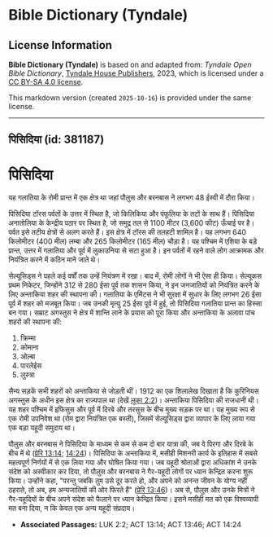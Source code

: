 # Bible Dictionary (Tyndale)

## License Information

**Bible Dictionary (Tyndale)** is based on and adapted from: _Tyndale Open Bible Dictionary_, [Tyndale House Publishers](https://tyndaleopenresources.com/), 2023, which is licensed under a [CC BY-SA 4.0 license](https://creativecommons.org/licenses/by-sa/4.0/legalcode.en).

This markdown version (created `2025-10-16`) is provided under the same license.



--------------------------------

## पिसिदिया (id: 381187)

पिसिदिया
========

यह गलातिया के रोमी प्रान्त में एक क्षेत्र था जहां पौलुस और बरनबास ने लगभग 48 ईस्वी में दौरा किया।

पिसिदिया टॉरस पर्वतों के उत्तर में स्थित है, जो किलिकिया और पंफूलिया के तटों के साथ हैं। पिसिदिया अनातोलिया के केन्द्रीय पठार पर स्थित है, जो समुद्र तल से 1100 मीटर (3,600 फीट) ऊँचाई पर है। पर्वत इसे तटीय क्षेत्रों से अलग करते हैं। इस क्षेत्र में टॉरस की तलहटी शामिल है। यह लगभग 640 किलोमीटर (400 मील) लम्बा और 265 किलोमीटर (165 मील) चौड़ा है। यह पश्चिम में एशिया के बड़े प्रान्त, उत्तर में गलातिया और पूर्व में लुकाउनिया से सटा हुआ है। इन पर्वतों में रहने वाले लोग आक्रामक और नियंत्रित करने में कठिन माने जाते थे।

सेल्यूसिड्स ने पहले कई वर्षों तक उन्हें नियंत्रण में रखा। बाद में, रोमी लोगों ने भी ऐसा ही किया। सेल्यूकस प्रथम निकेटर, जिन्होंने 312 से 280 ईसा पूर्व तक शासन किया, ने इन जनजातियों को नियंत्रित करने के लिए अन्ताकिया शहर की स्थापना की। गलातिया के एमिंटस ने भी सुरक्षा में सुधार के लिए लगभग 26 ईसा पूर्व में शहर को मजबूत किया। जब उनकी मृत्यु 25 ईसा पूर्व में हुई, तो पिसिदिया गलातिया प्रान्त का हिस्सा बन गया। सम्राट अगस्तुस ने क्षेत्र में शान्ति लाने के प्रयास को पूरा किया और अन्ताकिया के अलावा पांच शहरों की स्थापना की:

1. क्रिम्मा
2. कोमाना
3. ओल्बा
4. पारलेईस
5. लुस्त्रा

सैन्य सड़कें सभी शहरों को अन्ताकिया से जोड़ती थीं। 1912 का एक शिलालेख दिखाता है कि कुरिनियस अगस्तुस के अधीन इस क्षेत्र का राज्यपाल था (देखें [लूका 2:2](https://ref.ly/Luke2:2))। अन्ताकिया पिसिदिया की राजधानी थी। यह शहर पश्चिम में इफिसुस और पूर्व में दिरबे और तरसुस के बीच मुख्य सड़क पर था। यह मुख्य रूप से एक रोमी उपनिवेश था (रोम द्वारा नियंत्रित एक बस्ती), जिसमें सेल्यूसिड्स द्वारा व्यापार के लिए लाया गया एक बड़ा यहूदी समुदाय था।

पौलुस और बरनबास ने पिसिदिया के माध्यम से कम से कम दो बार यात्रा की, जब वे पिरगा और दिरबे के बीच में थे ([प्रेरि 13:14](https://ref.ly/Acts13:14); [14:24](https://ref.ly/Acts14:24))। पिसिदिया के अन्ताकिया में, मसीही मिशनरी कार्य के इतिहास में सबसे महत्वपूर्ण निर्णयों में से एक लिया गया और घोषित किया गया। जब यहूदी श्रोताओं द्वारा अधिकांश ने उनके संदेश को अस्वीकार कर दिया, तो पौलुस और बरनबास ने गैर\-यहूदी लोगों पर ध्यान केन्द्रित करना शुरू किया। उन्होंने कहा, "परन्तु जबकि तुम उसे दूर करते हो, और अपने को अनन्त जीवन के योग्य नहीं ठहराते, तो अब, हम अन्यजातियों की ओर फिरते हैं" ([प्रेरि 13:46](https://ref.ly/Acts13:46))। अब से, पौलुस और उनके मित्रों ने गैर\-यहूदियों के बीच अपने संदेश को फैलाने पर ध्यान केन्द्रित किया। इसने मसीही मत को एक विश्वव्यापी मत बना दिया, न कि केवल एक अन्य यहूदी संप्रदाय।

* **Associated Passages:** LUK 2:2; ACT 13:14; ACT 13:46; ACT 14:24

